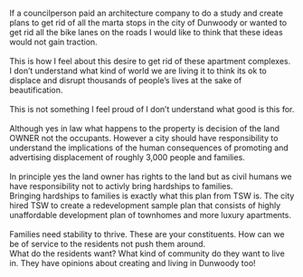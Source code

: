 
If a councilperson paid an architecture company to do a study and create plans to get rid of all the marta stops in the city of Dunwoody or wanted to get rid all the bike lanes on the roads I would like to think that these ideas would not gain traction.  <br>
<br>
This is how I feel about this desire to get rid of these apartment complexes.  I don’t understand what kind of world we are living it to think its ok to displace and disrupt thousands of people’s lives at the sake of beautification. <br>
<br>
This is not something I feel proud of I don’t understand what good is this for. <br>
<br>
Although yes in law what happens to the property is decision of the land OWNER not the occupants. However a city should have responsibility to understand the implications of the human consequences of promoting and advertising displacement of roughly 3,000 people and families. <br>
<br>
In principle yes the land owner has rights to the land but as civil humans we have responsibility not to activly bring hardships to families. <br>
Bringing hardships to families is exactly what this plan from TSW is. The city hired TSW to create a redevelopment sample plan that consists of highly unaffordable development plan of townhomes and more luxury apartments.
<br><br>
Families need stability to thrive.
These are your constituents. How can we be of service to the residents not push them around. <br>
What do the residents want? What kind of community do they want to live in. They have opinions about creating and living in Dunwoody too!

